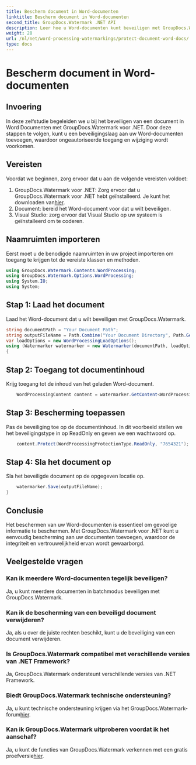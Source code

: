 ```yaml
---
title: Bescherm document in Word-documenten
linktitle: Bescherm document in Word-documenten
second_title: GroupDocs.Watermark .NET API
description: Leer hoe u Word-documenten kunt beveiligen met GroupDocs.Watermark voor .NET. Volg onze stapsgewijze handleiding om moeiteloos beveiliging aan uw documenten toe te voegen.
weight: 28
url: /nl/net/word-processing-watermarkings/protect-document-word-docs/
type: docs
---
```

# Bescherm document in Word-documenten

## Invoering
In deze zelfstudie begeleiden we u bij het beveiligen van een document in Word Documenten met GroupDocs.Watermark voor .NET. Door deze stappen te volgen, kunt u een beveiligingslaag aan uw Word-documenten toevoegen, waardoor ongeautoriseerde toegang en wijziging wordt voorkomen.
## Vereisten
Voordat we beginnen, zorg ervoor dat u aan de volgende vereisten voldoet:
1.  GroupDocs.Watermark voor .NET: Zorg ervoor dat u GroupDocs.Watermark voor .NET hebt geïnstalleerd. Je kunt het downloaden van[hier](https://releases.groupdocs.com/Watermark/net/).
2. Document: bereid het Word-document voor dat u wilt beveiligen.
3. Visual Studio: zorg ervoor dat Visual Studio op uw systeem is geïnstalleerd om te coderen.

## Naamruimten importeren
Eerst moet u de benodigde naamruimten in uw project importeren om toegang te krijgen tot de vereiste klassen en methoden.
```csharp
using GroupDocs.Watermark.Contents.WordProcessing;
using GroupDocs.Watermark.Options.WordProcessing;
using System.IO;
using System;
```
## Stap 1: Laad het document
Laad het Word-document dat u wilt beveiligen met GroupDocs.Watermark.
```csharp
string documentPath = "Your Document Path";
string outputFileName = Path.Combine("Your Document Directory", Path.GetFileName(documentPath));
var loadOptions = new WordProcessingLoadOptions();
using (Watermarker watermarker = new Watermarker(documentPath, loadOptions))
{
```
## Stap 2: Toegang tot documentinhoud
Krijg toegang tot de inhoud van het geladen Word-document.
```csharp
    WordProcessingContent content = watermarker.GetContent<WordProcessingContent>();
```
## Stap 3: Bescherming toepassen
Pas de beveiliging toe op de documentinhoud. In dit voorbeeld stellen we het beveiligingstype in op ReadOnly en geven we een wachtwoord op.
```csharp
    content.Protect(WordProcessingProtectionType.ReadOnly, "7654321");
```
## Stap 4: Sla het document op
Sla het beveiligde document op de opgegeven locatie op.
```csharp
    watermarker.Save(outputFileName);
}
```

## Conclusie
Het beschermen van uw Word-documenten is essentieel om gevoelige informatie te beschermen. Met GroupDocs.Watermark voor .NET kunt u eenvoudig bescherming aan uw documenten toevoegen, waardoor de integriteit en vertrouwelijkheid ervan wordt gewaarborgd.
## Veelgestelde vragen
### Kan ik meerdere Word-documenten tegelijk beveiligen?
Ja, u kunt meerdere documenten in batchmodus beveiligen met GroupDocs.Watermark.
### Kan ik de bescherming van een beveiligd document verwijderen?
Ja, als u over de juiste rechten beschikt, kunt u de beveiliging van een document verwijderen.
### Is GroupDocs.Watermark compatibel met verschillende versies van .NET Framework?
Ja, GroupDocs.Watermark ondersteunt verschillende versies van .NET Framework.
### Biedt GroupDocs.Watermark technische ondersteuning?
 Ja, u kunt technische ondersteuning krijgen via het GroupDocs.Watermark-forum[hier](https://forum.groupdocs.com/c/watermark/19).
### Kan ik GroupDocs.Watermark uitproberen voordat ik het aanschaf?
 Ja, u kunt de functies van GroupDocs.Watermark verkennen met een gratis proefversie[hier](https://releases.groupdocs.com/).